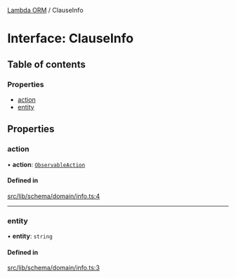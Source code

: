 [Lambda ORM](../README.md) / ClauseInfo

# Interface: ClauseInfo

## Table of contents

### Properties

- [action](ClauseInfo.md#action)
- [entity](ClauseInfo.md#entity)

## Properties

### action

• **action**: [`ObservableAction`](../enums/ObservableAction.md)

#### Defined in

[src/lib/schema/domain/info.ts:4](https://github.com/lambda-orm/lambdaorm-base/blob/6bb5e166bd0babb11ca6f556f074a60047514bac/src/lib/schema/domain/info.ts#L4)

___

### entity

• **entity**: `string`

#### Defined in

[src/lib/schema/domain/info.ts:3](https://github.com/lambda-orm/lambdaorm-base/blob/6bb5e166bd0babb11ca6f556f074a60047514bac/src/lib/schema/domain/info.ts#L3)
